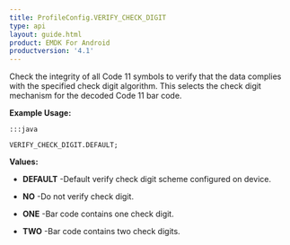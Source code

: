 ```yaml
---
title: ProfileConfig.VERIFY_CHECK_DIGIT
type: api
layout: guide.html
product: EMDK For Android
productversion: '4.1'
---
```



Check the integrity of all Code 11 symbols to verify that the data complies with the specified check digit algorithm. 
 This selects the check digit mechanism for the decoded Code 11 bar code.
 
 

**Example Usage:**
	
	:::java
	
	VERIFY_CHECK_DIGIT.DEFAULT;
	


**Values:**

* **DEFAULT** -Default verify check digit scheme configured on device.

* **NO** -Do not verify check digit.

* **ONE** -Bar code contains one check digit.

* **TWO** -Bar code contains two check digits.









